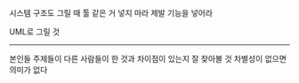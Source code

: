 시스템 구조도 그릴 때
툴 같은 거 넣지 마라 제발
기능을 넣어라

UML로 그릴 것

---

본인들 주제들이 다른 사람들이 한 것과 차이점이 있는지 잘 찾아볼 것
차별성이 없으면 의미가 없다